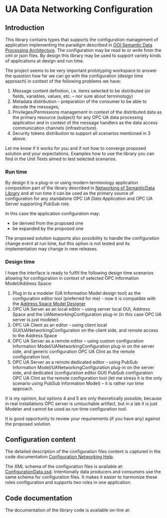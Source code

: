 # UA Data Networking Configuration

## Introduction

This library contains types that supports the configuration management of application implementing the paradigm described in [OOI Semantic Data Processing Architecture](../../SemanticData/README.MD). The configuration may be read to or write from the xml or json files. By design this library may be used to support variety kinds of applications at design and run time.

The project seems to be very important prototyping workspace to answer the question how far we can go with the configuration (design time approach) in context of the following problems we have:

1. Message content definition, i.e. items selected to be distributed (or fields, variables, values, etc.  – nor sure about terminology)
2. Metadata distribution – preparation of the consumer to be able to decode the messages,
3. Privileges/Permissions management in context of the distributed data as the primary resource (subject) for any OPC UA data processing application and in context of the message handlers as the data access communication channels (infrastructure).
4. Security tokens distribution to support all scenarios mentioned in 3 above.

Let me know if it works for you and if not how to converge proposed solution and your expectations. Examples how to use the library you can find in the Unit Tests aimed to test selected scenarios.

### Run time

By design it is a plug-in or using modern terminology application composition part of the library described in [Networking of SemanticData Library](../../Networking/SemanticData/README.MD#networking-of-semanticdata-library)  and at run time it can be used as the primary source of configuration for any standalone OPC *UA Data Application* and OPC UA Server supporting PubSub role.

In this case the application configuration may:

* be derived from the proposed one
* be expanded by the proposed one

The proposed solution supports also possibility to handle the configuration change event at run time, but this option is not tested and its implementation may change in new releases.

### Design time


I hope the interface is ready to fulfill the following design time scenarios allowing for configuration in context of selected OPC Information Model/Address Space:

1. Plug in to a modeler (UA Information Model design tool) as the configuration editor tool (preferred for me) - now it is compatible with the [Address Space Model Designer](http://www.commsvr.com/Products/OPCUA/UAModelDesigner.aspx)
2. OPC UA Server as an local editor – using server local GUI, Address Space and the UANetworkingConfiguration plug-in (in this case OPC UA server is just modeler)
3. OPC UA Client as an editor  - using client local GUI/UANetworkingConfiguration on the client side, and remote access to the Address Space
4. OPC UA Server as a remote editor – using custom configuration Information Model/UANetworkingConfiguration plug-in on the server side, and  generic configuration OPC UA Clint as the remote configuration tool,
5. OPC UA Server as a remote dedicated editor – using PubSub Information Model/UANetworkingConfiguration plug-in on the server side, and  dedicated (configuration editor GUI) PubSub configuration OPC UA Clint as the remote configuration tool (let me stress it is the only scenario using PubSub Information Model) – it is rather run time approach.

It is my opinion, but options 4 and 5 are only theoretically possible, because in real installations OPC server is untouchable artifact, but in a lab it is just Modeler and cannot be used as run time configuration tool.

It is good opportunity to review your requirements (if you have any) against the proposed solution.

## Configuration content

The detailed description of the configuration files content is captured in the code documentation [Configuration Networking Help][UAOOI.Configuration.Networking.Help].

The XML schema of the configuration files is available at: [ConfigurationData.xsd](./Serialization/ConfigurationData.xsd). Intentionally data producers and consumers use the same schema for configuration files. It makes it easier to harmonize these roles configuration and supports two roles in one application.

## Code documentation

The documentation of the library code is available on-line at:

[UAOOI.Configuration.Networking.Help]:http://www.commsvr.com/download/OPC-UA-OOI/?topic=html/N-UAOOI.Configuration.Networking.htm
